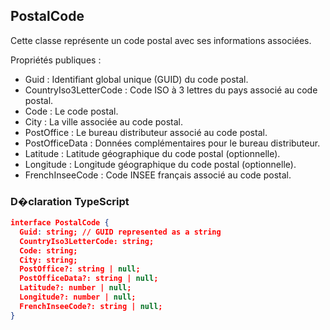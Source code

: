 ## PostalCode

Cette classe représente un code postal avec ses informations associées.

Propriétés publiques :

- Guid : Identifiant global unique (GUID) du code postal.
- CountryIso3LetterCode : Code ISO à 3 lettres du pays associé au code postal.
- Code : Le code postal.
- City : La ville associée au code postal.
- PostOffice : Le bureau distributeur associé au code postal.
- PostOfficeData : Données complémentaires pour le bureau distributeur.
- Latitude : Latitude géographique du code postal (optionnelle).
- Longitude : Longitude géographique du code postal (optionnelle).
- FrenchInseeCode : Code INSEE français associé au code postal.

### D�claration TypeScript
```json
interface PostalCode {
  Guid: string; // GUID represented as a string
  CountryIso3LetterCode: string;
  Code: string;
  City: string;
  PostOffice?: string | null;
  PostOfficeData?: string | null;
  Latitude?: number | null;
  Longitude?: number | null;
  FrenchInseeCode?: string | null;
}
```